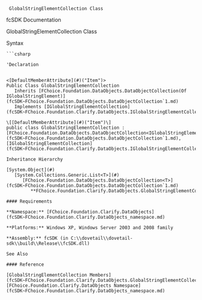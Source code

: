 ﻿     GlobalStringElementCollection Class                                                   

fcSDK Documentation

GlobalStringElementCollection Class

Syntax

```vbnet
```csharp

'Declaration
 

<[DefaultMemberAttribute](#)("Item")>
Public Class GlobalStringElementCollection 
   Inherits [FChoice.Foundation.DataObjects.DataObjectCollection(Of IGlobalStringElement)](fcSDK~FChoice.Foundation.DataObjects.DataObjectCollection`1.md)
   Implements [IGlobalStringElementCollection](fcSDK~FChoice.Foundation.Clarify.DataObjects.IGlobalStringElementCollection.md) 

\[[DefaultMemberAttribute](#)("Item")\]
public class GlobalStringElementCollection : [FChoice.Foundation.DataObjects.DataObjectCollection<IGlobalStringElement>](fcSDK~FChoice.Foundation.DataObjects.DataObjectCollection`1.md), [IGlobalStringElementCollection](fcSDK~FChoice.Foundation.Clarify.DataObjects.IGlobalStringElementCollection.md)  

Inheritance Hierarchy

[System.Object](#)  
   [System.Collections.Generic.List<T>](#)  
      [FChoice.Foundation.DataObjects.DataObjectCollection<T>](fcSDK~FChoice.Foundation.DataObjects.DataObjectCollection`1.md)  
         **FChoice.Foundation.Clarify.DataObjects.GlobalStringElementCollection**  

#### Requirements

**Namespace:** [FChoice.Foundation.Clarify.DataObjects](fcSDK~FChoice.Foundation.Clarify.DataObjects_namespace.md)

**Platforms:** Windows XP, Windows Server 2003 and 2008 family

**Assembly:** fcSDK (in C:\\dovetail\\dovetail-sdk\\build\\Release\\fcSDK.dll)

See Also

#### Reference

[GlobalStringElementCollection Members](fcSDK~FChoice.Foundation.Clarify.DataObjects.GlobalStringElementCollection_members.md)  
[FChoice.Foundation.Clarify.DataObjects Namespace](fcSDK~FChoice.Foundation.Clarify.DataObjects_namespace.md)